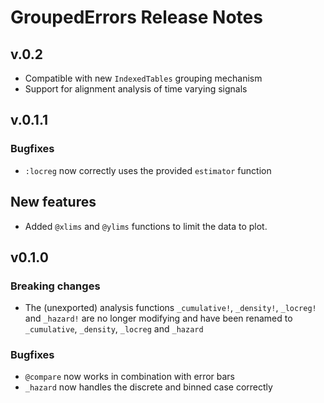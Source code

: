 # GroupedErrors Release Notes

## v.0.2

- Compatible with new `IndexedTables` grouping mechanism
- Support for alignment analysis of time varying signals

## v.0.1.1

### Bugfixes

- `:locreg` now correctly uses the provided `estimator` function

## New features

- Added `@xlims` and `@ylims` functions to limit the data to plot.

## v0.1.0

### Breaking changes

- The (unexported) analysis functions `_cumulative!`, `_density!`, `_locreg!` and `_hazard!` are no longer modifying and have been renamed to `_cumulative`, `_density`, `_locreg` and `_hazard`

### Bugfixes

- `@compare` now works in combination with error bars
- `_hazard` now handles the discrete and binned case correctly
